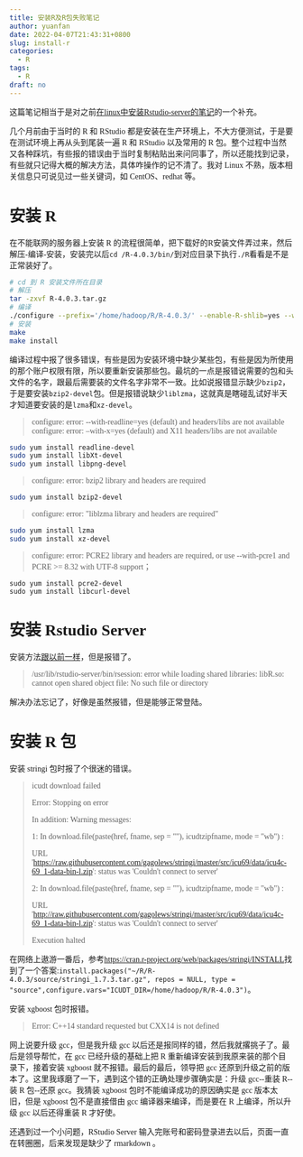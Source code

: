 ```yaml
---
title: 安装R及R包失败笔记
author: yuanfan
date: 2022-04-07T21:43:31+0800
slug: install-r
categories:
  - R
tags:
  - R
draft: no
---
```


<font face="微软雅黑">这篇笔记相当于是对之前[在linux中安装Rstudio-server的笔记](https://yuanfan.vercel.app/posts/install-rstudio-server-in-linux/)的一个补充。

<!--more-->

几个月前由于当时的 R 和 RStudio 都是安装在生产环境上，不大方便测试，于是要在测试环境上再从头到尾装一遍 R 和 RStudio 以及常用的 R 包。整个过程中当然又各种踩坑，有些报的错误由于当时复制粘贴出来问同事了，所以还能找到记录，有些就只记得大概的解决方法，具体咋操作的记不清了。我对 Linux 不熟，版本相关信息只可说见过一些关键词，如 CentOS、redhat 等。

# 安装 R

在不能联网的服务器上安装 R 的流程很简单，把下载好的R安装文件弄过来，然后解压-编译-安装，安装完以后`cd /R-4.0.3/bin/`到对应目录下执行`./R`看看是不是正常装好了。

```bash
# cd 到 R 安装文件所在目录
# 解压
tar -zxvf R-4.0.3.tar.gz
# 编译
./configure --prefix='/home/hadoop/R/R-4.0.3/' --enable-R-shlib=yes --with-tcltk --with-pcrel 
# 安装
make
make install
```

编译过程中报了很多错误，有些是因为安装环境中缺少某些包，有些是因为所使用的那个账户权限有限，所以要重新安装那些包。最坑的一点是报错说需要的包和头文件的名字，跟最后需要装的文件名字非常不一致。比如说报错显示缺少`bzip2`，于是要安装`bzip2-devel`包。但是报错说缺少`liblzma`，这就真是瞎碰乱试好半天才知道要安装的是`lzma`和`xz-devel`。

>configure: error: --with-readline=yes (default) and headers/libs are not available
>configure: error: –with-x=yes (default) and X11 headers/libs are not available

```bash
sudo yum install readline-devel
sudo yum install libXt-devel
sudo yum install libpng-devel
```

>configure: error: bzip2 library and headers are required

```bash
sudo yum install bzip2-devel
```

>configure: error: "liblzma library and headers are required"

```bash
sudo yum install lzma
sudo yum install xz-devel
```

>configure: error: PCRE2 library and headers are required, or use --with-pcre1 and PCRE >= 8.32 with UTF-8 support；  

```
sudo yum install pcre2-devel
sudo yum install libcurl-devel
```
 
# 安装 Rstudio Server

安装方法[跟以前一样](https://yuanfan.vercel.app/posts/install-rstudio-server-in-linux/)，但是报错了。

>/usr/lib/rstudio-server/bin/rsession: error while loading shared libraries: libR.so: cannot open shared object file: No such file or directory

解决办法忘记了，好像是虽然报错，但是能够正常登陆。

# 安装 R 包

安装 stringi 包时报了个很迷的错误。

>icudt download failed
>
>Error: Stopping on error
>  
>In addition: Warning messages:
>  
>1: In download.file(paste(href, fname, sep = ""), icudtzipfname, mode = "wb") :
>  
>  URL 'https://raw.githubusercontent.com/gagolews/stringi/master/src/icu69/data/icu4c-69_1-data-bin-l.zip': status was 'Couldn't connect to server'
>
>2: In download.file(paste(href, fname, sep = ""), icudtzipfname, mode = "wb") :
>  
>  URL 'http://raw.githubusercontent.com/gagolews/stringi/master/src/icu69/data/icu4c-69_1-data-bin-l.zip': status was 'Couldn't connect to server'
>
>Execution halted

在网络上遨游一番后，参考<https://cran.r-project.org/web/packages/stringi/INSTALL>找到了一个答案:`install.packages("~/R/R-4.0.3/source/stringi_1.7.3.tar.gz", repos = NULL, type = "source",configure.vars="ICUDT_DIR=/home/hadoop/R/R-4.0.3")`。

安装 xgboost 包时报错。

>Error: C++14 standard requested but CXX14 is not defined

网上说要升级 gcc，但是我升级 gcc 以后还是报同样的错，然后我就撂挑子了。最后是领导帮忙，在 gcc 已经升级的基础上把 R 重新编译安装到我原来装的那个目录下，接着安装 xgboost 就不报错。最后的最后，领导把 gcc 还原到升级之前的版本了。这里我琢磨了一下，遇到这个错的正确处理步骤确实是：升级 gcc--重装 R--装 R 包--还原 gcc。我猜装 xgboost 包时不能编译成功的原因确实是 gcc 版本太旧，但是 xgboost 包不是直接借由 gcc 编译器来编译，而是要在 R 上编译，所以升级 gcc 以后还得重装 R 才好使。

还遇到过一个小问题，RStudio Server 输入完账号和密码登录进去以后，页面一直在转圈圈，后来发现是缺少了 rmarkdown 。
